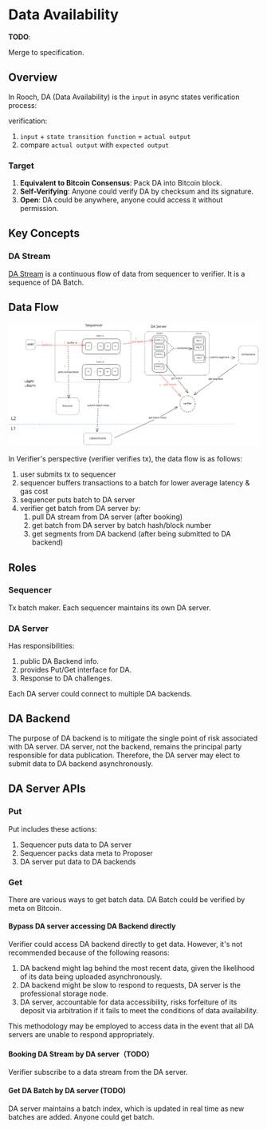 Data Availability
===

**TODO**:

Merge to specification.

## Overview

In Rooch, DA (Data Availability) is the `input` in async states verification process:

verification:

1. `input` + `state transition function` = `actual output`
2. compare `actual output` with `expected output`

### Target

1. **Equivalent to Bitcoin Consensus**: Pack DA into Bitcoin block.
2. **Self-Verifying**: Anyone could verify DA by checksum and its signature.
3. **Open**: DA could be anywhere, anyone could access it without permission.

## Key Concepts

### DA Stream

[DA Stream](./docs/stream.md) is a continuous flow of data from sequencer to verifier. It is a sequence of DA Batch.

## Data Flow

![da-data-flow](../../docs/website/public/docs/da-data-flow-overview.svg)

In Verifier's perspective (verifier verifies tx), the data flow is as follows:

1. user submits tx to sequencer
2. sequencer buffers transactions to a batch for lower average latency & gas cost
3. sequencer puts batch to DA server
4. verifier get batch from DA server by:
    1. pull DA stream from DA server (after booking)
    2. get batch from DA server by batch hash/block number
    3. get segments from DA backend (after being submitted to DA backend)

## Roles

### Sequencer

Tx batch maker. Each sequencer maintains its own DA server.

### DA Server

Has responsibilities:

1. public DA Backend info.
2. provides Put/Get interface for DA.
3. Response to DA challenges.

Each DA server could connect to multiple DA backends.

## DA Backend

The purpose of DA backend is to mitigate the single point of risk associated with DA server. DA server,
not the backend, remains the principal party responsible for data publication. Therefore, the DA server may elect to
submit data to DA backend asynchronously.

## DA Server APIs

### Put

Put includes these actions:

1. Sequencer puts data to DA server
2. Sequencer packs data meta to Proposer
3. DA server put data to DA backends

### Get

There are various ways to get batch data. DA Batch could be verified by meta on Bitcoin.

#### Bypass DA server accessing DA Backend directly

Verifier could access DA backend directly to get data. However, it's not recommended because of the following reasons:

1. DA backend might lag behind the most recent data, given the likelihood of its data being uploaded asynchronously.
2. DA backend might be slow to respond to requests, DA server is the professional storage node.
3. DA server, accountable for data accessibility, risks forfeiture of its deposit via arbitration if it fails to meet
   the conditions of data availability.

This methodology may be employed to access data in the event that all DA servers are unable to respond appropriately.

#### Booking DA Stream by DA server（TODO）

Verifier subscribe to a data stream from the DA server.

#### Get DA Batch by DA server (TODO)

DA server maintains a batch index, which is updated in real time as new batches are added. Anyone could get batch.

